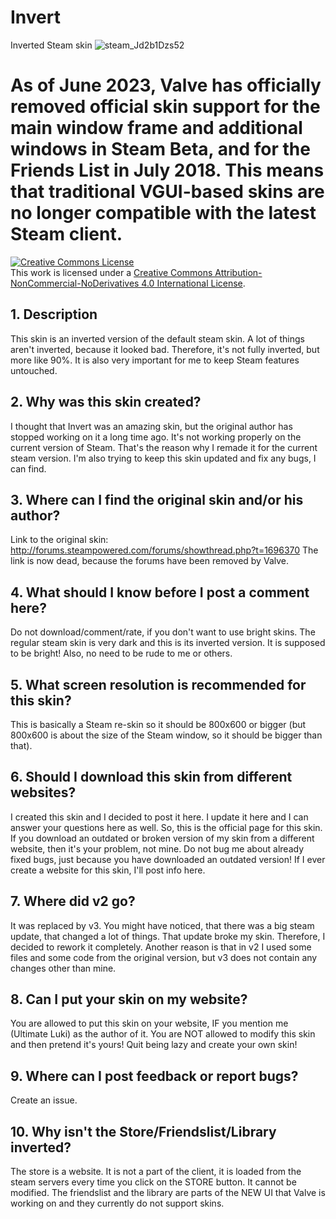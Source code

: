 # Invert
Inverted Steam skin
![steam_Jd2b1Dzs52](https://user-images.githubusercontent.com/20016096/184612646-92e48dc9-b693-45b4-8615-c4de428112fd.png)

# As of June 2023, Valve has officially removed official skin support for the main window frame and additional windows in Steam Beta, and for the Friends List in July 2018. This means that traditional VGUI-based skins are no longer compatible with the latest Steam client.

<a rel="license" href="http://creativecommons.org/licenses/by-nc-nd/4.0/"><img alt="Creative Commons License" style="border-width:0" src="https://i.creativecommons.org/l/by-nc-nd/4.0/88x31.png" /></a><br />This work is licensed under a <a rel="license" href="http://creativecommons.org/licenses/by-nc-nd/4.0/">Creative Commons Attribution-NonCommercial-NoDerivatives 4.0 International License</a>.

## 1. Description
This skin is an inverted version of the default steam skin. A lot of things aren't inverted, because it looked bad. Therefore, it's not fully inverted, but more like 90%. It is also very important for me to keep Steam features untouched.

## 2. Why was this skin created?
I thought that Invert was an amazing skin, but the original author has stopped working on it a long time ago. It's not working properly on the current version of Steam. That's the reason why I remade it for the current steam version. I'm also trying to keep this skin updated and fix any bugs, I can find.

## 3. Where can I find the original skin and/or his author?
Link to the original skin: http://forums.steampowered.com/forums/showthread.php?t=1696370
The link is now dead, because the forums have been removed by Valve.

## 4. What should I know before I post a comment here?
Do not download/comment/rate, if you don't want to use bright skins. The regular steam skin is very dark and this is its inverted version. It is supposed to be bright! Also, no need to be rude to me or others.

## 5. What screen resolution is recommended for this skin?
This is basically a Steam re-skin so it should be 800x600 or bigger (but 800x600 is about the size of the Steam window, so it should be bigger than that).

## 6. Should I download this skin from different websites?
I created this skin and I decided to post it here. I update it here and I can answer your questions here as well. So, this is the official page for this skin. If you download an outdated or broken version of my skin from a different website, then it's your problem, not mine. Do not bug me about already fixed bugs, just because you have downloaded an outdated version! If I ever create a website for this skin, I'll post info here.

## 7. Where did v2 go?
It was replaced by v3. You might have noticed, that there was a big steam update, that changed a lot of things. That update broke my skin. Therefore, I decided to rework it completely. Another reason is that in v2 I used some files and some code from the original version, but v3 does not contain any changes other than mine.

## 8. Can I put your skin on my website?
You are allowed to put this skin on your website, IF you mention me (Ultimate Luki) as the author of it. You are NOT allowed to modify this skin and then pretend it's yours! Quit being lazy and create your own skin!

## 9. Where can I post feedback or report bugs?
Create an issue.

## 10. Why isn't the Store/Friendslist/Library inverted?
The store is a website. It is not a part of the client, it is loaded from the steam servers every time you click on the STORE button. It cannot be modified. The friendslist and the library are parts of the NEW UI that Valve is working on and they currently do not support skins.
